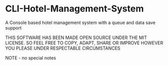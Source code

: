 # CLI-Hotel-Management-System
A Console based hotel management system with a queue and data save support

THIS SOFTWARE HAS BEEN MADE OPEN SOURCE UNDER THE MIT LICENSE. SO FEEL FREE TO COPY, ADAPT, SHARE OR IMPROVE HOWEVER YOU PLEASE UNDER RESPECTABLE CIRCUMSTANCES

NOTE - no special notes
